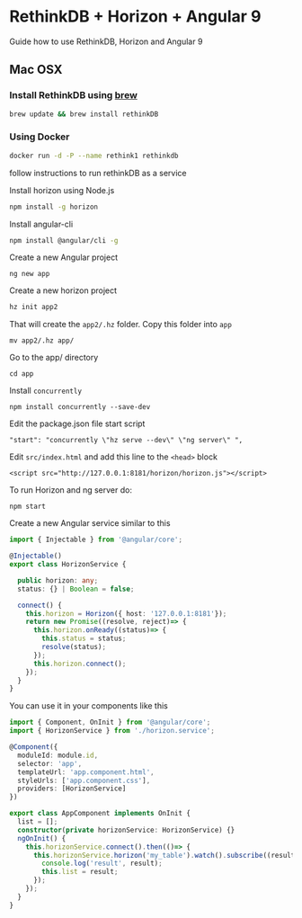 # RethinkDB + Horizon + Angular 9
Guide how to use RethinkDB, Horizon and Angular 9

## Mac OSX
### Install RethinkDB using [brew](http://brew.sh/)
```bash
brew update && brew install rethinkDB
```

### Using Docker
```bash
docker run -d -P --name rethink1 rethinkdb
```

follow instructions to run rethinkDB as a service

Install horizon using Node.js
```bash
npm install -g horizon
```

Install angular-cli
```bash
npm install @angular/cli -g
```

Create a new Angular project
```
ng new app
```

Create a new horizon project
```bash
hz init app2
```
That will create the `app2/.hz` folder. Copy this folder into `app`
```
mv app2/.hz app/
```

Go to the app/ directory
```
cd app
```

Install `concurrently`
```
npm install concurrently --save-dev
```

Edit the package.json file start script
```
"start": "concurrently \"hz serve --dev\" \"ng server\" ",
```

Edit `src/index.html` and add this line to the `<head>` block
```
<script src="http://127.0.0.1:8181/horizon/horizon.js"></script>
```

To run Horizon and ng server do:
```
npm start
```

Create a new Angular service similar to this
```typescript
import { Injectable } from '@angular/core';

@Injectable()
export class HorizonService {

  public horizon: any;
  status: {} | Boolean = false;

  connect() {     
    this.horizon = Horizon({ host: '127.0.0.1:8181'});    
    return new Promise((resolve, reject)=> {
      this.horizon.onReady((status)=> {
        this.status = status;        
        resolve(status);                
      });      
      this.horizon.connect();            
    });        
  }    
}
```

You can use it in your components like this
```typescript
import { Component, OnInit } from '@angular/core';
import { HorizonService } from './horizon.service';

@Component({
  moduleId: module.id,
  selector: 'app',
  templateUrl: 'app.component.html',
  styleUrls: ['app.component.css'],
  providers: [HorizonService]
})

export class AppComponent implements OnInit {
  list = [];
  constructor(private horizonService: HorizonService) {}
  ngOnInit() {    
    this.horizonService.connect().then(()=> {      
      this.horizonService.horizon('my_table').watch().subscribe((result)=> {
        console.log('result', result);
        this.list = result; 
      });      
    });    
  }     
}
```




